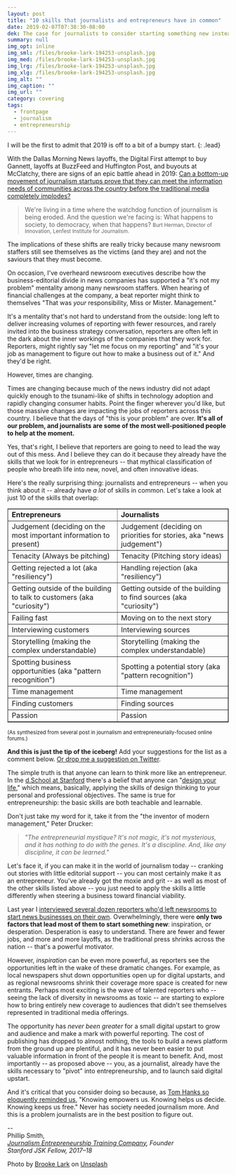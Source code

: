 ```yaml
---
layout: post
title: "10 skills that journalists and entrepreneurs have in common"
date: 2019-02-07T07:38:30-08:00
dek: The case for journalists to consider starting something new instead of leaving the profession
summary: null
img_opt: inline
img_sml: /files/brooke-lark-194253-unsplash.jpg
img_med: /files/brooke-lark-194253-unsplash.jpg
img_lrg: /files/brooke-lark-194253-unsplash.jpg
img_xlg: /files/brooke-lark-194253-unsplash.jpg
img_alt: ""
img_caption: ""
img_url: ""
category: covering
tags: 
  - frontpage
  - journalism
  - entrepreneurship
---
```


I will be the first to admit that 2019 is off to a bit of a bumpy start.
{: .lead}

With the Dallas Morning News layoffs, the Digital First attempt to buy Gannett, layoffs at BuzzFeed and Huffington Post, and buyouts at McClatchy, there are signs of an epic battle ahead in 2019: [Can a bottom-up movement of journalism startups prove that they can meet the information needs of communities across the country before the traditional media completely implodes?](https://medium.com/s/story/judgement-day-for-journalism-will-digital-news-startups-be-ready-to-face-the-challenge-613c0ca3b39c)


> We're living in a time where the watchdog function of journalism is being eroded. And the question we're facing is: What happens to society, to democracy, when that happens?
<small>Burt Herman, Director of Innovation, Lenfest Institute for Journalism.</small>

The implications of these shifts are really tricky because many newsroom staffers still see themselves as the victims (and they are) and not the saviours that they must become.

On occasion, I've overheard newsroom executives describe how the business-editorial divide in news companies has supported a "it's not my problem" mentality among many newsroom staffers. When hearing of financial challenges at the company, a beat reporter might think to themselves "That was _your_ responsibility, Miss or Mister. Management."

It's a mentality that's not hard to understand from the outside: long left to deliver increasing volumes of reporting with fewer resources, and rarely invited into the business strategy conversation, reporters are often left in the dark about the inner workings of the companies that they work for. Reporters, might rightly say "let me focus on my reporting" and "it's your job as management to figure out how to make a business out of it." And they'd be right.

However, times are changing.

Times are changing because much of the news industry did not adapt quickly enough to the tsunami-like of shifts in technology adoption and rapidly changing consumer habits. Point the finger wherever you'd like, but those massive changes are impacting the jobs of reporters across this country. I believe that the days of "this is your problem" are over. **It's all of our problem, and journalists are some of the most well-positioned people to help at the moment.**

Yes, that's right, I believe that reporters are going to need to lead the way out of this mess. And I believe they can do it because they already have the skills that we look for in entrepreneurs -- that mythical classification of people who breath life into new, novel, and often innovative ideas.

Here's the really surprising thing: journalists and entrepreneurs -- when you think about it -- already have _a lot_ of skills in common. Let's take a look at just 10 of the skills that overlap:

<table border="1">
  <tr>
   <td><strong>Entrepreneurs</strong>
   </td>
   <td><strong>Journalists</strong>
   </td>
  </tr>
  <tr>
   <td>Judgement (deciding on the most important information to present)
   </td>
   <td>Judgement (deciding on priorities for stories, aka "news judgement")
   </td>
  </tr>
  <tr>
   <td>Tenacity (Always be pitching) 
   </td>
   <td>Tenacity (Pitching story ideas) 
   </td>
  </tr>
  <tr>
   <td>Getting rejected a lot (aka "resiliency")
   </td>
   <td>Handling rejection (aka "resiliency") 
   </td>
  </tr>
  <tr>
   <td>Getting outside of the building to talk to customers (aka "curiosity")
   </td>
   <td>Getting outside of the building to find sources (aka "curiosity")
   </td>
  </tr>
  <tr>
   <td>Failing fast
   </td>
   <td>Moving on to the next story
   </td>
  </tr>
  <tr>
   <td>Interviewing customers
   </td>
   <td>Interviewing sources
   </td>
  </tr>
  <tr>
   <td>Storytelling (making the complex understandable)
   </td>
   <td>Storytelling (making the complex understandable)
   </td>
  </tr>
  <tr>
   <td>Spotting business opportunities (aka "pattern recognition")
   </td>
   <td>Spotting a potential story (aka "pattern recognition")
   </td>
  </tr>
  <tr>
   <td>Time management
   </td>
   <td>Time management
   </td>
  </tr>
  <tr>
   <td>Finding customers
   </td>
   <td>Finding sources
   </td>
  </tr>
  <tr>
   <td>Passion
   </td>
   <td>Passion
   </td>
  </tr>
</table>
<small>(As synthesized from several post in journalism and entrepreneurially-focused online forums.)</small>

**And this is just the tip of the iceberg!** Add your suggestions for the list as a comment below. [Or drop me a suggestion on Twitter](https://twitter.com/phillipadsmith).

The simple truth is that anyone can learn to think more like an entrepreneur. In the [d.School at Stanford](https://dschool.stanford.edu/) there's a belief that anyone can "[design your life](https://designingyour.life/)," which means, basically, applying the skills of design thinking to your personal and professional objectives. The same is true for entrepreneurship: the basic skills are both teachable and learnable.

Don't just take my word for it, take it from the "the inventor of modern management," Peter Drucker:


>  _"The entrepreneurial mystique? It's not magic, it's not mysterious, and it has nothing to do with the genes. It's a discipline. And, like any discipline, it can be learned."_

Let's face it, if you can make it in the world of journalism today -- cranking out stories with little editorial support -- you can most certainly make it as an entrepreneur. You've already got the moxie and grit -- as well as most of the other skills listed above -- you just need to apply the skills a little differently when steering a business toward financial viability. 

Last year I [interviewed several dozen reporters who'd left newsrooms to start news businesses on their own](https://medium.com/jsk-class-of-2018/why-do-reporters-take-the-risk-to-start-a-media-business-these-answers-might-surprise-you-3be6418000bf). Overwhelmingly, there were **only two factors that lead most of them to start something new**: inspiration, or desperation. Desperation is easy to understand. There are fewer and fewer jobs, and more and more layoffs, as the traditional press shrinks across the nation -- that's a powerful motivator. 

However, _inspiration_ can be even more powerful, as reporters see the opportunities left in the wake of these dramatic changes. For example, as local newspapers shut down opportunities open up for digital upstarts, and as regional newsrooms shrink their coverage more space is created for new entrants. Perhaps most exciting is the wave of talented reporters who -- seeing the lack of diversity in newsrooms as toxic -- are starting to explore how to bring entirely new coverage to audiences that didn't see themselves represented in traditional media offerings.

The opportunity has _never been greater_ for a small digital upstart to grow and audience and make a mark with powerful reporting. The cost of publishing has dropped to almost nothing, the tools to build a news platform from the ground up are plentiful, and it has never been easier to put valuable information in front of the people it is meant to benefit. And, most importantly -- as proposed above -- you, as a journalist, already have the skills necessary to "pivot" into entrepreneurship, and to launch said digital upstart. 

And it's critical that you consider doing so because, as [Tom Hanks so eloquently reminded us](https://youtu.be/ZDjfg8YlKHc), "Knowing empowers us. Knowing helps us decide. Knowing keeps us free." Never has society needed journalism more. And this is a problem journalists are in the best position to figure out.

<!-- Docs to Markdown version 1.0β14 -->

--<br />
Phillip Smith,<br />
_[Journalism Entrepreneurship Training Company](https://journalismentrepreneurship.com/), Founder_<br />
_Stanford JSK Fellow, 2017–18_


Photo by [Brooke Lark](https://unsplash.com/photos/nMffL1zjbw4?utm_source=unsplash&utm_medium=referral&utm_content=creditCopyText) on [Unsplash](https://unsplash.com/search/photos/businesswoman?utm_source=unsplash&utm_medium=referral&utm_content=creditCopyText)


